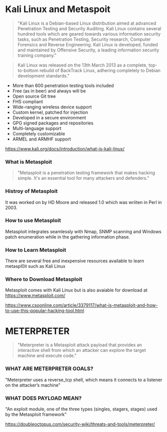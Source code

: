 # Kali Linux and Metaspoit

> "Kali Linux is a Debian-based Linux distribution aimed at advanced Penetration Testing and Security Auditing. Kali Linux contains several hundred tools which are geared towards various information security tasks, such as Penetration Testing, Security research, Computer Forensics and Reverse Engineering. Kali Linux is developed, funded and maintained by Offensive Security, a leading information security training company."

> Kali Linux was released on the 13th March 2013 as a complete, top-to-bottom rebuild of BackTrack Linux, adhering completely to Debian development standards."

* More than 600 penetration testing tools included  
* Free (as in beer) and always will be  
* Open source Git tree  
* FHS compliant  
* Wide-ranging wireless device support  
* Custom kernel, patched for injection  
* Developed in a secure environment  
* GPG signed packages and repositories  
* Multi-language support  
* Completely customizable  
* ARMEL and ARMHF support  

https://www.kali.org/docs/introduction/what-is-kali-linux/

### What is Metasploit
> "Metasploit is a penetration testing framework that makes hacking simple. It's an essential tool for many attackers and defenders."

### Histroy of Metasploit
It was worked on by HD Moore and released 1.0 which was wriiten in Perl in 2003.

### How to use Metasploit
Metasploit integrates seamlessly with Nmap, SNMP scanning and Windows patch enumeration while in the gathering information phase.

### How to Learn Metasploit
There are several free and inexpensive resources available to learn metaspl0it such as Kali Linux

### Where to Download Metasploit
Metasploit comes with Kali Linux but is also avaiable for download at https://www.metasploit.com/

https://www.csoonline.com/article/3379117/what-is-metasploit-and-how-to-use-this-popular-hacking-tool.html

# METERPRETER

> "Meterpreter is a Metasploit attack payload that provides an interactive shell from which an attacker can explore the target machine and execute code."

### WHAT ARE METERPRETER GOALS?
"Meterpreter uses a reverse_tcp shell, which means it connects to a listener on the attacker’s machine"

### WHAT DOES PAYLOAD MEAN?
"An exploit module, one of the three types (singles, stagers, stages) used by the Metasploit framework"

https://doubleoctopus.com/security-wiki/threats-and-tools/meterpreter/
